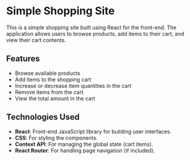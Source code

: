 # Simple Shopping Site

This is a simple shopping site built using React for the front-end. The application allows users to browse products, add items to their cart, and view their cart contents.

## Features

- Browse available products
- Add items to the shopping cart
- Increase or decrease item quantities in the cart
- Remove items from the cart
- View the total amount in the cart

## Technologies Used

- **React**: Front-end JavaScript library for building user interfaces.
- **CSS**: For styling the components.
- **Context API**: For managing the global state (cart items).
- **React Router**: For handling page navigation (if included).

